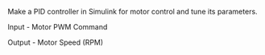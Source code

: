 Make a PID controller in Simulink for motor control and tune its parameters.

Input - Motor PWM Command

Output - Motor Speed (RPM)

